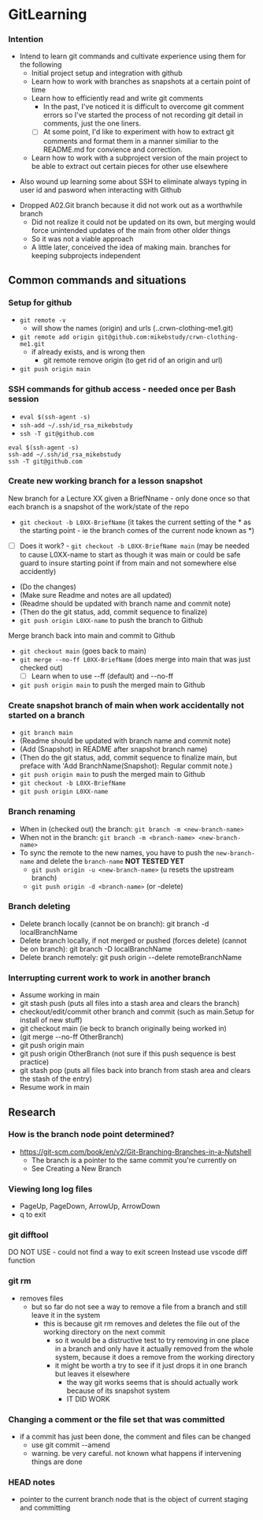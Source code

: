 # GitLearning

### Intention

- Intend to learn git commands and cultivate experience using them for the following
    + Initial project setup and integration with github
    + Learn how to work with branches as snapshots at a certain point of time
    + Learn how to efficiently read and write git comments
        * In the past, I've noticed it is difficult to overcome git comment errors so I've started the process of not recording git detail in comments, just the one liners. 
        * [ ] At some point, I'd like to experiment with how to extract git comments and format them in a manner similiar to the README.md for convience and correction.
    + Learn how to work with a subproject version of the main project to be able to extract out certain pieces for other use elsewhere
+ Also wound up learning some about SSH to eliminate always typing in user id and pasword when interacting with Github
- Dropped A02.Git branch because it did not work out as a worthwhile branch
    + Did not realize it could not be updated on its own, but merging would force unintended updates of the main from other older things
    + So it was not a viable approach
    + A little later, conceived the idea of making main.<SubProject> branches for keeping subprojects independent

## Common commands and situations

### Setup for github

- `git remote -v`
    + will show the names (origin) and urls (..crwn-clothing-me1.git)
- `git remote add origin git@github.com:mikebstudy/crwn-clothing-me1.git`
    + if already exists, and is wrong then
        + git remote remove origin (to get rid of an origin and url)
- `git push origin main`

### SSH commands for github access - needed once per Bash session 

- `eval $(ssh-agent -s)`
- `ssh-add ~/.ssh/id_rsa_mikebstudy`
- `ssh -T git@github.com`

```
eval $(ssh-agent -s)
ssh-add ~/.ssh/id_rsa_mikebstudy
ssh -T git@github.com
```

### Create new working branch for a lesson snapshot

New branch for a Lecture XX given a BriefNname - only done once so that each branch is a snapshot of the work/state of the repo

- `git checkout -b L0XX-BriefName` (it takes the current setting of the * as the starting point - ie the branch comes of the current node known as *)
- [ ] Does it work? - `git checkout -b L0XX-BriefName main` (may be needed to cause L0XX-name to start as though it was main or could be safe guard to insure starting point if from main and not somewhere else accidently)
- (Do the changes)
- (Make sure Readme and notes are all updated)
- (Readme should be updated with branch name and commit note)
- (Then do the git status, add, commit sequence to finalize)
- `git push origin L0XX-name` to push the branch to Github

Merge branch back into main and commit to Github

- `git checkout main` (goes back to main)
- `git merge --no-ff L0XX-BriefName` (does merge into main that was just checked out)
    + [ ] Learn when to use --ff (default) and --no-ff
- `git push origin main` to push the merged main to Github

### Create snapshot branch of main when work accidentally not started on a branch

- `git branch main`
- (Readme should be updated with branch name and commit note)
- (Add (Snapshot) in README after snapshot branch name)
- (Then do the git status, add, commit sequence to finalize main, but preface with 'Add BranchName(Snapshot): Regular commit note.)
- `git push origin main` to push the merged main to Github
- `git checkout -b L0XX-BriefName`
- `git push origin L0XX-name`

### Branch renaming

- When in (checked out) the branch: `git branch -m <new-branch-name>`
- When not in the branch: `git branch -m <branch-name> <new-branch-name>`
- To sync the remote to the new names, you have to push the `new-branch-name` and delete the `branch-name` **NOT TESTED YET**
    + `git push origin -u <new-branch-name>` (u resets the upstream branch)
    + `git push origin -d <branch-name>` (or -delete)

### Branch deleting

- Delete branch locally (cannot be on branch): git branch -d localBranchName
- Delete branch locally, if not merged or pushed (forces delete) (cannot be on branch): git branch -D localBranchName
- Delete branch remotely: git push origin --delete remoteBranchName

### Interrupting current work to work in another branch 

- Assume working in main
- git stash push (puts all files into a stash area and clears the branch)
- checkout/edit/commit other branch and commit (such as main.Setup for install of new stuff)
- git checkout main (ie beck to branch originally being worked in)
- (git merge --no-ff OtherBranch)
- git push origin main
- git push origin OtherBranch (not sure if this push sequence is best practice)
- git stash pop (puts all files back into branch from stash area and clears the stash of the entry)
- Resume work in main

## Research

### How is the branch node point determined?

- https://git-scm.com/book/en/v2/Git-Branching-Branches-in-a-Nutshell
    + The branch is a pointer to the same commit you're currently on
    + See Creating a New Branch

### Viewing long log files

- PageUp, PageDown, ArrowUp, ArrowDown
- q to exit

### git difftool

DO NOT USE - could not find a way to exit screen
Instead use vscode diff function

### git rm

- removes files
    + but so far do not see a way to remove a file from a branch and still leave it in the system
        * this is because git rm removes and deletes the file out of the working directory on the next commit
            - so it would be a distructive test to try removing in one place in a branch and only have it actually removed from the whole system, because it does a remove from the working directory
            - it might be worth a try to see if it just drops it in one branch but leaves it elsewhere
                + the way git works seems that is should actually work because of its snapshot system
                + IT DID WORK

### Changing a comment or the file set that was committed

- if a commit has just been done, the comment and files can be changed
    + use git commit --amend
    + warning. be very careful. not known what happens if intervening things are done

### HEAD notes

- pointer to the current branch node that is the object of current staging and committing



